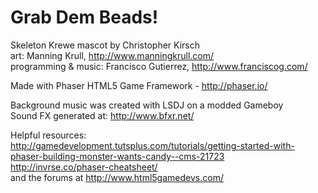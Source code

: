 

# Grab Dem Beads!

Skeleton Krewe mascot by Christopher Kirsch   
art: Manning Krull, http://www.manningkrull.com/  
programming & music: Francisco Gutierrez, http://www.franciscog.com/  
  
Made with Phaser HTML5 Game Framework - http://phaser.io/  

Background music was created with LSDJ on a modded Gameboy  
Sound FX generated at: http://www.bfxr.net/  

Helpful resources:  
http://gamedevelopment.tutsplus.com/tutorials/getting-started-with-phaser-building-monster-wants-candy--cms-21723  
http://invrse.co/phaser-cheatsheet/  
and the forums at http://www.html5gamedevs.com/
